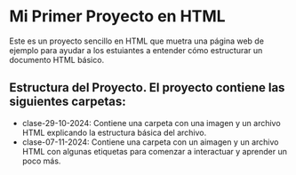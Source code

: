 # Mi Primer Proyecto en HTML
Este es un proyecto sencillo en HTML que muetra una página web de ejemplo para ayudar a los estuiantes a entender cómo estructurar un documento HTML básico.

## Estructura del Proyecto. El proyecto contiene las siguientes carpetas:
* clase-29-10-2024: Contiene una carpeta con una imagen y un archivo HTML explicando la estructura básica del archivo.
* clase-07-11-2024: Contiene una carpeta con un aimagen y un archivo HTML con algunas etiquetas para comenzar a interactuar y aprender un poco más.
